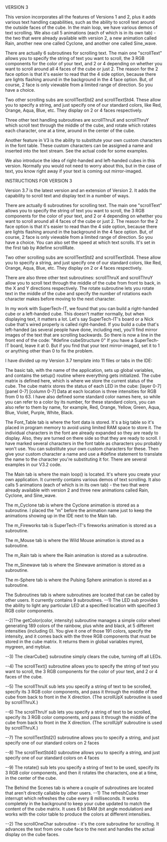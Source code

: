 VERSION 3

This version incorporates all the features of Versions 1 and 2, plus it adds various text handling capabilities, such as the ability to scroll text around the outside faces of the cube. In the main loop, we have various demos of text scrolling. We also call 5 animations (each of which is in its own tab) - the two that were already available with version 2, a new animation called Rain, another new one called Cyclone, and another one called Sine_wave.

There are actually 6 subroutines for scrolling text. The main one "scrollText" allows you to specify the string of text you want to scroll, the 3 RGB components for the color of your text, and 2 or 4 depending on whether you want to scroll around all 4 faces of the cube or just 2. The reason for the 2 face option is that it's easier to read that the 4 side option, because there are lights flashing around in the background in the 4 face option. But, of course, 2 face is only viewable from a limited range of direction. So you have a choice.

Two other scrolling subs are scrollTextStd2 and scrollTextStd4. These allow you to specify a string, and just specify one of our standard colors, like Red, Orange, Aqua, Blue, etc. They display on 2 or 4 faces respectively.

Three other text handling subroutines are scrollThruX and scrollThruY which scroll text through the middle of the cube, and rotate which rotates each character, one at a time, around in the center of the cube.

Another feature in V3 is the ability to substitute your own custom characters in the font table. These custom characters can be assigned a name and inserted into the text stream. See the actual code for some examples.

We also introduce the idea of right-handed and left-handed cubes in this version. Normally you would not need to worry about this, but in the case of text, you know right away if your text is coming out mirror-imaged.

INSTRUCTIONS FOR VERSION 3

Version 3.7 is the latest version and an extension of Version 2. It adds the capability to scroll text and display text in a number of ways.

There are actually 6 subroutines for scrolling text. The main one "scrollText" allows you to specify the string of text you want to scroll, the 3 RGB components for the color of your text, and 2 or 4 depending on whether you want to scroll around all 4 faces of the cube or just 2. The reason for the 2 face option is that it's easier to read than the 4 side option, because there are lights flashing around in the background in the 4 face option. But, of course, 2 face is only viewable from a limited range of direction. So you have a choice. You can also set the speed at which text scrolls. It's set in the first tab by #define scrollRate.

Two other scrolling subs are scrollTextStd2 and scrollTextStd4. These allow you to specify a string, and just specify one of our standard colors, like Red, Orange, Aqua, Blue, etc. They display on 2 or 4 faces respectively.

There are also three other text subroutines: scrollThruX and scrollThruY allow you to scroll text through the middle of the cube from front to back, in the X and Y directions respectively. The rotate subroutine lets you rotate text in the middle of the cube and specify the number of rotations each character makes before moving to the next character.

In my work with SuperTech-IT, we found that you can build a right-handed cube or a left-handed cube. This doesn't matter normally, but when displaying text, it matters a lot. Let's say SuperTech-IT's board or a Nick cube that's wired properly is called right-handed. If you build a cube that's left-handed (as several people have done, including me), you'll find mirror images of the text that are scrolling backwards. So there is now a line in the front end of the code: "#define cubeStructure 0" If you have a SuperTech-IT board, leave it at 0. But if you find that your text mirror-imaged, set it to 1 or anything other than 0 to fix the problem.

I have divided up my Version 3.7 template into 11 files or tabs in the IDE:

The basic tab, with the name of the application, sets up global variables, and contains the setup() routine where everything gets initialized. The cube matrix is defined here, which is where we store the current status of the cube. The cube matrix stores the status of each LED in the cube: [layer 0-7] [panel 0-7] [column 0-7] Data at each location is three intensities for RGB from 0 to 63. I have also defined some standard color names here, so while you can refer to a color by its number, for these standard colors, you can also refer to them by name, for example, Red, Orange, Yellow, Green, Aqua, Blue, Violet, Purple, White, Black.

The Font_Table tab is where the font data is stored. It's a big table so it's placed in program memory to avoid using limited RAM space to store it. The individual characters in the font are already expanded so they are ready to display. Also, they are turned on there side so that they are ready to scroll. I have marked several characters in the font table as characters you probably won't use. You can substitute your own custom characters for these. Then give your custom character a name and use a #define statement to translate the name to the character you're substituting it for. There are several examples in our V3.2 code.

The Main tab is where the main loop() is located. It's where you create your own application. It currently contains various demos of text scrolling. It also calls 5 animations (each of which is in its own tab) - the two that were already available with version 2 and three new animations called Rain, Cyclone, and Sine_wave.

The m_Cyclone tab is where the Cyclone animation is stored as a subroutine. I placed the "m" before the animation name just to keep the animations showing up in the IDE next to the Main tab.

The m_Fireworks tab is SuperTech-IT's fireworks animation is stored as a subroutine.

The m_Mouse tab is where the Wild Mouse animation is stored as a subroutine.

The m_Rain tab is where the Rain animation is stored as a subroutine.

The m_Sinewave tab is where the Sinewave animation is stored as a subroutine.

The m-Sphere tab is where the Pulsing Sphere animation is stored as a subroutine.



The Subroutines tab is where subroutines are located that can be called by other users. It currently contains 9 subroutines.
--1) The LED sub provides the ability to light any particular LED at a specified location with specified 3 RGB color components.

--2)The getColor(color, intensity) subroutine manages a simple color wheel generating 189 colors of the rainbow, plus white and black, at 5 different intensities (including 0). You give it one of those 191 colors, specify the intensity, and it comes back with the three RGB components that must be stored in the cube matrix. It returns them in global variables myred, mygreen, and myblue.

--3) The clearCube() subroutine simply clears the cube, turning off all LEDs.

--4) The scrollText() subroutine allows you to specify the string of text you want to scroll, the 3 RGB components for the color of your text, and 2 or 4 faces of the cube.

--5) The scrollThruX sub lets you specify a string of text to be scrolled, specify its 3 RGB color components, and pass it through the middle of the cube from back to front in the X direction. (The scrollUpX subroutine is used by scrollThruX.)

--6) The scrollThruY sub lets you specify a string of text to be scrolled, specify its 3 RGB color components, and pass it through the middle of the cube from back to front in the X direction. (The scrollUpY subroutine is used by scrollThruX.)

--7) The scrollTextStd2() subroutine allows you to specify a string, and just specify one of our standard colors on 2 faces

--8) The scrollTextStd4() subroutine allows you to specify a string, and just specify one of our standard colors on 4 faces

--9) The rotate() sub lets you specify a string of text to be used, specify its 3 RGB color components, and then it rotates the characters, one at a time, in the center of the cube.



The Behind the Scenes tab is where a couple of subroutines are located that aren't directly callable by other users.
--1) The refreshCube timer interrupt which refreshes the cube every 8 milliseconds. It works completely in the background to keep your cube updated to match the content of the cube matrix. It uses 6 bit BAM (bit angle modulation) and works with the color table to produce the colors at different intensities.

--2) The scrollOneChar subroutine - it's the core subroutine for scrolling. It advances the text from one cube face to the next and handles the actual display on the cube faces.